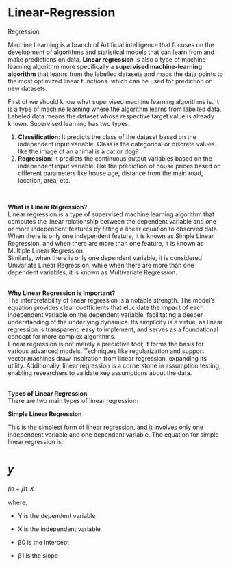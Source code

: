 # Linear-Regression
Regression
<br/>

Machine Learning is a branch of Artificial intelligence that focuses on the development of algorithms and statistical models that can learn from and make predictions on data. **Linear regression** is also a type of machine-learning algorithm more specifically a **supervised machine-learning algorithm** that learns from the labelled datasets and maps the data points to the most optimized linear functions. which can be used for prediction on new datasets.<br/>

First of we should know what supervised machine learning algorithms is. It is a type of machine learning where the algorithm learns from labelled data.  Labeled data means the dataset whose respective target value is already known. Supervised learning has two types:<br/>

1. **Classification**: It predicts the class of the dataset based on the independent input variable. Class is the categorical or discrete values. like the image of an animal is a cat or dog?
2. **Regression**: It predicts the continuous output variables based on the independent input variable. like the prediction of house prices based on different parameters like house age, distance from the main road, location, area, etc.<br/>
<br/>

**What is Linear Regression?** <br/>
Linear regression is a type of supervised machine learning algorithm that computes the linear relationship between the dependent variable and one or more independent features by fitting a linear equation to observed data.<br/>
When there is only one independent feature, it is known as Simple Linear Regression, and when there are more than one feature, it is known as Multiple Linear Regression. <br/>
Similarly, when there is only one dependent variable, it is considered Univariate Linear Regression, while when there are more than one dependent variables, it is known as Multivariate Regression. <br/>
<br/>

**Why Linear Regression is Important?** <br/>
The interpretability of linear regression is a notable strength. The model’s equation provides clear coefficients that elucidate the impact of each independent variable on the dependent variable, facilitating a deeper understanding of the underlying dynamics. Its simplicity is a virtue, as linear regression is transparent, easy to implement, and serves as a foundational concept for more complex algorithms. <br/>
Linear regression is not merely a predictive tool; it forms the basis for various advanced models. Techniques like regularization and support vector machines draw inspiration from linear regression, expanding its utility. Additionally, linear regression is a cornerstone in assumption testing, enabling researchers to validate key assumptions about the data. <br/>
<br/>

**Types of Linear Regression** <br/>
There are two main types of linear regression:

**Simple Linear Regression**

This is the simplest form of linear regression, and it involves only one independent variable and one dependent variable. The equation for simple linear regression is:

𝑦
=
𝛽`0`
+
𝛽`1`
𝑋


where:

* Y is the dependent variable

* X is the independent variable

* β0 is the intercept

* β1 is the slope

